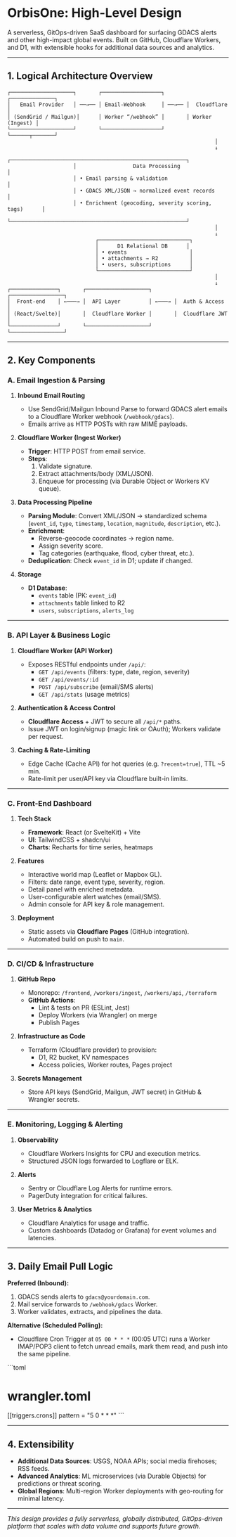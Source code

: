 # OrbisOne: High-Level Design

A serverless, GitOps-driven SaaS dashboard for surfacing GDACS alerts and other high-impact global events. Built on GitHub, Cloudflare Workers, and D1, with extensible hooks for additional data sources and analytics.

---

## 1. Logical Architecture Overview

```text
┌────────────────────┐       ┌───────────────────┐       ┌──────────────┐
│   Email Provider   │ ──→── │ Email-Webhook     │ ──→── │  Cloudflare  │
│ (SendGrid / Mailgun)│      │ Worker “/webhook” │       │ Worker (Ingest) │
└────────────────────┘       └───────────────────┘       └──────┬───────┘
                                                                  │
                                                                  ↓
                     ┌────────────────────────────────────────────────────────┐
                     │                  Data Processing                     │
                     │ • Email parsing & validation                         │
                     │ • GDACS XML/JSON → normalized event records           │
                     │ • Enrichment (geocoding, severity scoring, tags)      │
                     └────────────────────────────────────────────────────────┘
                                                                  │
                                                                  ↓
                            ┌─────────────────────────────┐
                            │      D1 Relational DB      │
                            │ • events                    │
                            │ • attachments → R2          │
                            │ • users, subscriptions      │
                            └─────────────────────────────┘
                                                                  │
                                                                  ↓
┌───────────────┐       ┌────────────────────┐       ┌─────────────────┐
│  Front-end    │ ←───→ │  API Layer         │ ←───→ │  Auth & Access  │
│ (React/Svelte)│       │  Cloudflare Worker │       │  Cloudflare JWT │
└───────────────┘       └────────────────────┘       └─────────────────┘
```

---

## 2. Key Components

### A. Email Ingestion & Parsing

1. **Inbound Email Routing**  
   - Use SendGrid/Mailgun Inbound Parse to forward GDACS alert emails to a Cloudflare Worker webhook (`/webhook/gdacs`).  
   - Emails arrive as HTTP POSTs with raw MIME payloads.

2. **Cloudflare Worker (Ingest Worker)**  
   - **Trigger**: HTTP POST from email service.  
   - **Steps**:  
     1. Validate signature.  
     2. Extract attachments/body (XML/JSON).  
     3. Enqueue for processing (via Durable Object or Workers KV queue).

3. **Data Processing Pipeline**  
   - **Parsing Module**: Convert XML/JSON → standardized schema (`event_id`, `type`, `timestamp`, `location`, `magnitude`, `description`, etc.).  
   - **Enrichment**:  
     - Reverse-geocode coordinates → region name.  
     - Assign severity score.  
     - Tag categories (earthquake, flood, cyber threat, etc.).  
   - **Deduplication**: Check `event_id` in D1; update if changed.

4. **Storage**  
   - **D1 Database**:  
     - `events` table (PK: `event_id`)  
     - `attachments` table linked to R2  
     - `users`, `subscriptions`, `alerts_log`

---

### B. API Layer & Business Logic

1. **Cloudflare Worker (API Worker)**  
   - Exposes RESTful endpoints under `/api/`:  
     - `GET /api/events` (filters: type, date, region, severity)  
     - `GET /api/events/:id`  
     - `POST /api/subscribe` (email/SMS alerts)  
     - `GET /api/stats` (usage metrics)

2. **Authentication & Access Control**  
   - **Cloudflare Access** + JWT to secure all `/api/*` paths.  
   - Issue JWT on login/signup (magic link or OAuth); Workers validate per request.

3. **Caching & Rate-Limiting**  
   - Edge Cache (Cache API) for hot queries (e.g. `?recent=true`), TTL ~5 min.  
   - Rate-limit per user/API key via Cloudflare built-in limits.

---

### C. Front-End Dashboard

1. **Tech Stack**  
   - **Framework**: React (or SvelteKit) + Vite  
   - **UI**: TailwindCSS + shadcn/ui  
   - **Charts**: Recharts for time series, heatmaps

2. **Features**  
   - Interactive world map (Leaflet or Mapbox GL).  
   - Filters: date range, event type, severity, region.  
   - Detail panel with enriched metadata.  
   - User-configurable alert watches (email/SMS).  
   - Admin console for API key & role management.

3. **Deployment**  
   - Static assets via **Cloudflare Pages** (GitHub integration).  
   - Automated build on push to `main`.

---

### D. CI/CD & Infrastructure

1. **GitHub Repo**  
   - Monorepo: `/frontend`, `/workers/ingest`, `/workers/api`, `/terraform`  
   - **GitHub Actions**:  
     - Lint & tests on PR (ESLint, Jest)  
     - Deploy Workers (via Wrangler) on merge  
     - Publish Pages

2. **Infrastructure as Code**  
   - Terraform (Cloudflare provider) to provision:  
     - D1, R2 bucket, KV namespaces  
     - Access policies, Worker routes, Pages project

3. **Secrets Management**  
   - Store API keys (SendGrid, Mailgun, JWT secret) in GitHub & Wrangler secrets.

---

### E. Monitoring, Logging & Alerting

1. **Observability**  
   - Cloudflare Workers Insights for CPU and execution metrics.  
   - Structured JSON logs forwarded to Logflare or ELK.

2. **Alerts**  
   - Sentry or Cloudflare Log Alerts for runtime errors.  
   - PagerDuty integration for critical failures.

3. **User Metrics & Analytics**  
   - Cloudflare Analytics for usage and traffic.  
   - Custom dashboards (Datadog or Grafana) for event volumes and latencies.

---

## 3. Daily Email Pull Logic

**Preferred (Inbound):**  
1. GDACS sends alerts to `gdacs@yourdomain.com`.  
2. Mail service forwards to `/webhook/gdacs` Worker.  
3. Worker validates, extracts, and pipelines the data.

**Alternative (Scheduled Polling):**  
- Cloudflare Cron Trigger at `05 00 * * *` (00:05 UTC) runs a Worker IMAP/POP3 client to fetch unread emails, mark them read, and push into the same pipeline.

\`\`\`toml
# wrangler.toml
[[triggers.crons]]
pattern = "5 0 * * *"
\`\`\`

---

## 4. Extensibility

- **Additional Data Sources**: USGS, NOAA APIs; social media firehoses; RSS feeds.  
- **Advanced Analytics**: ML microservices (via Durable Objects) for predictions or threat scoring.  
- **Global Regions**: Multi-region Worker deployments with geo-routing for minimal latency.  

---

*This design provides a fully serverless, globally distributed, GitOps-driven platform that scales with data volume and supports future growth.*
